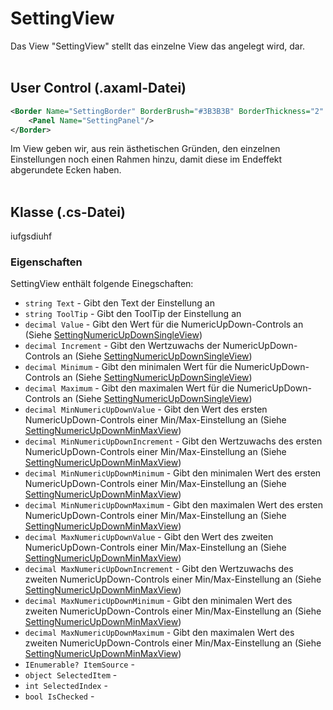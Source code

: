 # SettingView
Das View "SettingView" stellt das einzelne View das angelegt wird, dar. 
<br><br>

## User Control (.axaml-Datei) 
```XML
<Border Name="SettingBorder" BorderBrush="#3B3B3B" BorderThickness="2" CornerRadius="5" Margin="5" VerticalAlignment="Center" HorizontalAlignment="Center">
	<Panel Name="SettingPanel"/>
</Border>
```
Im View geben wir, aus rein ästhetischen Gründen, den einzelnen Einstellungen noch einen Rahmen hinzu, damit diese im Endeffekt abgerundete Ecken haben.
<br><br> 

## Klasse (.cs-Datei) 
iufgsdiuhf

### Eigenschaften

SettingView enthält folgende Einegschaften:

- `string Text` - Gibt den Text der Einstellung an
- `string ToolTip` - Gibt den ToolTip der Einstellung an
- `decimal Value` - Gibt den Wert für die NumericUpDown-Controls an (Siehe [SettingNumericUpDownSingleView](./settings/setting-numericupdown-single-view))
- `decimal Increment` - Gibt den Wertzuwachs der NumericUpDown-Controls an (Siehe [SettingNumericUpDownSingleView](./settings/setting-numericupdown-single-view))
- `decimal Minimum` - Gibt den minimalen Wert für die NumericUpDown-Controls an (Siehe [SettingNumericUpDownSingleView](./settings/setting-numericupdown-single-view))
- `decimal Maximum` - Gibt den maximalen Wert für die NumericUpDown-Controls an (Siehe [SettingNumericUpDownSingleView](./settings/setting-numericupdown-single-view))
- `decimal MinNumericUpDownValue` - Gibt den Wert des ersten NumericUpDown-Controls einer Min/Max-Einstellung an (Siehe [SettingNumericUpDownMinMaxView](./settings/setting-numericupdown-minmax-view))
- `decimal MinNumericUpDownIncrement` - Gibt den Wertzuwachs des ersten NumericUpDown-Controls einer Min/Max-Einstellung an (Siehe [SettingNumericUpDownMinMaxView](./settings/setting-numericupdown-minmax-view))
- `decimal MinNumericUpDownMinimum` - Gibt den minimalen Wert des ersten NumericUpDown-Controls einer Min/Max-Einstellung an (Siehe [SettingNumericUpDownMinMaxView](./settings/setting-numericupdown-minmax-view))
- `decimal MinNumericUpDownMaximum` - Gibt den maximalen Wert des ersten NumericUpDown-Controls einer Min/Max-Einstellung an (Siehe [SettingNumericUpDownMinMaxView](./settings/setting-numericupdown-minmax-view))
- `decimal MaxNumericUpDownValue` - Gibt den Wert des zweiten NumericUpDown-Controls einer Min/Max-Einstellung an (Siehe [SettingNumericUpDownMinMaxView](./settings/setting-numericupdown-minmax-view))
- `decimal MaxNumericUpDownIncrement` - Gibt den Wertzuwachs des zweiten NumericUpDown-Controls einer Min/Max-Einstellung an (Siehe [SettingNumericUpDownMinMaxView](./settings/setting-numericupdown-minmax-view))
- `decimal MaxNumericUpDownMinimum` - Gibt den minimalen Wert des zweiten NumericUpDown-Controls einer Min/Max-Einstellung an (Siehe [SettingNumericUpDownMinMaxView](./settings/setting-numericupdown-minmax-view))
- `decimal MaxNumericUpDownMaximum` - Gibt den maximalen Wert des zweiten NumericUpDown-Controls einer Min/Max-Einstellung an (Siehe [SettingNumericUpDownMinMaxView](./settings/setting-numericupdown-minmax-view))
- `IEnumerable? ItemSource` -
- `object SelectedItem` -
- `int SelectedIndex` - 
- `bool IsChecked` - 